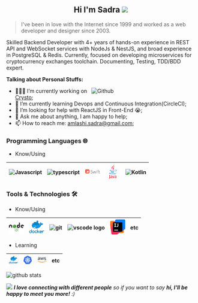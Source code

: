 <h2 align="Center">  Hi I'm Sadra <img src="https://media.giphy.com/media/WUlplcMpOCEmTGBtBW/giphy.gif" width="30"> </h3>

> I've been in love with the Internet since 1999 and worked as a web developer and designer since 2003.

Skilled Backend Developer with 4+ years of hands-on experience in REST API and WebSocket services with NodeJs & NestJS, and broad experience in PostgreSQL & Redis. Currently, focused on developing microservices for cryptocurrency exchanges toolchain. Documenting, Testing, TDD/BDD expert.

<!-- Talking about you -->

**Talking about Personal Stuffs:**

<!-- Any image aligned to the right. Beware the width -->
<img width="55%" align="right" alt="Github" src="https://raw.githubusercontent.com/onimur/.github/master/.resources/git-header.svg" />

-   👨🏽‍💻 I’m currently working on [Crysto](https://crys.to/);
-   🌱 I’m currently learning Devops and Continuous Integration(CircleCI);
-   🤔 I’m looking for help with ReactJS in Front-End 😭;
-   💬 Ask me about anything, I am happy to help;
-   📫 How to reach me: amlashi.sadra@gmail.com;

### Programming Languages 🌐

-   Know/Using

| <img src="https://devicons.github.io/devicon/devicon.git/icons/javascript/javascript-original.svg" alt="Javascript" width="40"> | <img src="https://devicons.github.io/devicon/devicon.git/icons/typescript/typescript-original.svg" alt="typescript" width="40" height="40"/> | <img src="https://raw.githubusercontent.com/devicons/devicon/3b40f5c4cc89355edb33e86a93e919dd25c36a81/icons/swift/swift-original-wordmark.svg" alt="Swift" width="40" height="40"/> | <img src="https://raw.githubusercontent.com/devicons/devicon/3b40f5c4cc89355edb33e86a93e919dd25c36a81/icons/java/java-original-wordmark.svg" alt="Java" width="40" height="40"/> | <img src="https://www.vectorlogo.zone/logos/kotlinlang/kotlinlang-icon.svg" alt="Kotlin" width="40" height="40"/> |
| ------------------------------------------------------------------------------------------------------------------------------- | -------------------------------------------------------------------------------------------------------------------------------------------- | ----------------------------------------------------------------------------------------------------------------------------------------------------------------------------------- | -------------------------------------------------------------------------------------------------------------------------------------------------------------------------------- | ----------------------------------------------------------------------------------------------------------------- |



### Tools & Technologies 🛠️

- Know/Using

| <img src="https://raw.githubusercontent.com/devicons/devicon/3b40f5c4cc89355edb33e86a93e919dd25c36a81/icons/nodejs/nodejs-original-wordmark.svg" alt="nodejs" width="40" height="40"/> | <img src="https://raw.githubusercontent.com/github/explore/80688e429a7d4ef2fca1e82350fe8e3517d3494d/topics/docker/docker.png" alt="docker" width="40"> | <img src="https://raw.githubusercontent.com/Delta456/Delta456/master/img/git.png" alt="git" width="40"> | <img src="https://raw.githubusercontent.com/Delta456/Delta456/master/img/vscode.png" alt="vscode logo" width="40"> | <img src="https://raw.githubusercontent.com/devicons/devicon/3b40f5c4cc89355edb33e86a93e919dd25c36a81/icons/intellij/intellij-original.svg" alt="intellij" width="40"> | etc |
| -------------------------------------------------------------------------------------------------------------------------------------------------------------------------------------- | ------------------------------------------------------------------------------------------------------------------------------------------------------ | ------------------------------------------------------------------------------------------------------- | ------------------------------------------------------------------------------------------------------------------ | ---------------------------------------------------------------------------------------------------------------------------------------------------------------------- | --- |

- Learning

| <img src="https://raw.githubusercontent.com/github/explore/80688e429a7d4ef2fca1e82350fe8e3517d3494d/topics/docker/docker.png" alt="docker logo" width="24"> | <img src="https://raw.githubusercontent.com/github/explore/80688e429a7d4ef2fca1e82350fe8e3517d3494d/topics/kubernetes/kubernetes.png" alt="kubernetes logo" width="24"> | <img src="https://raw.githubusercontent.com/Delta456/Delta456/master/img/aws.png" alt="aws logo" width="24"> | etc |
| ----------------------------------------------------------------------------------------------------------------------------------------------------------- | ----------------------------------------------------------------------------------------------------------------------------------------------------------------------- | ------------------------------------------------------------------------------------------------------------ | --- |



![github stats](https://github-readme-stats.vercel.app/api?username=sadra&show_icons=true)

<img src="https://media.giphy.com/media/LnQjpWaON8nhr21vNW/giphy.gif" width="60"> <em><b>I love connecting with different people</b> so if you want to say <b>hi, I'll be happy to meet you more!</b> :)</em>

<!--
**sadra/sadra** is a ✨ _special_ ✨ repository because its `README.md` (this file) appears on your GitHub profile.

Here are some ideas to get you started:

- 🔭 I’m currently working on ...
- 🌱 I’m currently learning ...
- 👯 I’m looking to collaborate on ...
- 🤔 I’m looking for help with ...
- 💬 Ask me about ...
- 📫 How to reach me: ...
- 😄 Pronouns: ...
- ⚡ Fun fact: ...
-->

